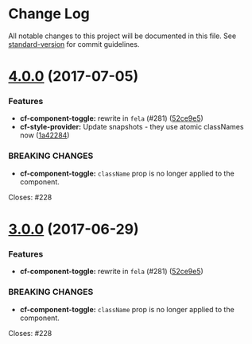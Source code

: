# Change Log

All notable changes to this project will be documented in this file.
See [standard-version](https://github.com/conventional-changelog/standard-version) for commit guidelines.

<a name="4.0.0"></a>
# [4.0.0](https://github.com/cloudflare/cf-ui/compare/cf-component-toggle@2.2.1...cf-component-toggle@4.0.0) (2017-07-05)


### Features

* **cf-component-toggle:** rewrite in `fela` (#281) ([52ce9e5](https://github.com/cloudflare/cf-ui/commit/52ce9e5))
* **cf-style-provider:** Update snapshots - they use atomic classNames now ([1a42284](https://github.com/cloudflare/cf-ui/commit/1a42284))


### BREAKING CHANGES

* **cf-component-toggle:** `className` prop is no longer applied to the component.

Closes: #228




<a name="3.0.0"></a>
# [3.0.0](https://github.com/koddsson/cf-ui/compare/cf-component-toggle@2.2.1...cf-component-toggle@3.0.0) (2017-06-29)


### Features

* **cf-component-toggle:** rewrite in `fela` (#281) ([52ce9e5](https://github.com/koddsson/cf-ui/commit/52ce9e5))


### BREAKING CHANGES

* **cf-component-toggle:** `className` prop is no longer applied to the component.

Closes: #228
